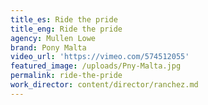 ```yaml
---
title_es: Ride the pride
title_eng: Ride the pride
agency: Mullen Lowe
brand: Pony Malta
video_url: 'https://vimeo.com/574512055'
featured_image: /uploads/Pny-Malta.jpg
permalink: ride-the-pride
work_director: content/director/ranchez.md
---
```


